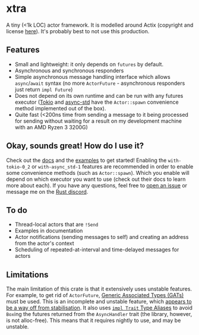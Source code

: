 # xtra
A tiny (<1k LOC) actor framework. It is modelled around Actix (copyright and license [here](https://github.com/Restioson/xtra/blob/master/LICENSE-ACTIX)). It's probably best to not use this production.

## Features
- Small and lightweight: it only depends on `futures` by default.
- Asynchronous and synchronous responders
- Simple asynchronous message handling interface which allows `async`/`await` syntax (no more `ActorFuture` - 
asynchronous responders just return `impl Future`)
- Does not depend on its own runtime and can be run with any futures executor ([Tokio](https://tokio.rs/) and 
[async-std](https://async.rs/) have the `Actor::spawn` convenience method implemented out of the box).
- Quite fast (<200ns time from sending a message to it being processed for sending without waiting for a result on my
development machine with an AMD Ryzen 3 3200G)

## Okay, sounds great! How do I use it?

Check out the [docs](https://docs.rs/xtra) and the [examples](https://github.com/Restioson/xtra/blob/master/examples)
to get started! Enabling the `with-tokio-0_2` or `with-async_std-1` features are recommended in order to enable some 
convenience methods (such as `Actor::spawn`). Which you enable will depend on which executor you want to use (check out
their docs to learn more about each). If you have any questions, feel free to [open an issue](https://github.com/Restioson/xtra/issues/new)
or message me on the [Rust discord](https://bit.ly/rust-community).

## To do
- Thread-local actors that are `!Send`
- Examples in documentation
- Actor notifications (sending messages to self) and creating an address from the actor's context
- Scheduling of repeated-at-interval and time-delayed messages for actors

## Limitations
The main limitation of this crate is that it extensively uses unstable features. For example, to get rid of
`ActorFuture`, [Generic Associated Types (GATs)](https://github.com/rust-lang/rfcs/blob/master/text/1598-generic_associated_types.md)
must be used. This is an incomplete and unstable feature, which [appears to be a way off from stabilisation](https://github.com/rust-lang/rust/issues/44265).
It also uses [`impl Trait` Type Aliases](https://github.com/rust-lang/rfcs/pull/2515) to avoid `Box`ing the futures
returned from the `AsyncHandler` trait (the library, however, is not alloc-free). This means that it requires nightly to
use, and may be unstable.
